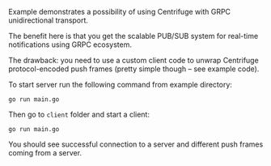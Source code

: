 Example demonstrates a possibility of using Centrifuge with GRPC unidirectional transport. 

The benefit here is that you get the scalable PUB/SUB system for real-time notifications using GRPC ecosystem.

The drawback: you need to use a custom client code to unwrap Centrifuge protocol-encoded push frames (pretty simple though – see example code).

To start server run the following command from example directory:

```
go run main.go
```

Then go to `client` folder and start a client:

```
go run main.go
```

You should see successful connection to a server and different push frames coming from a server.
